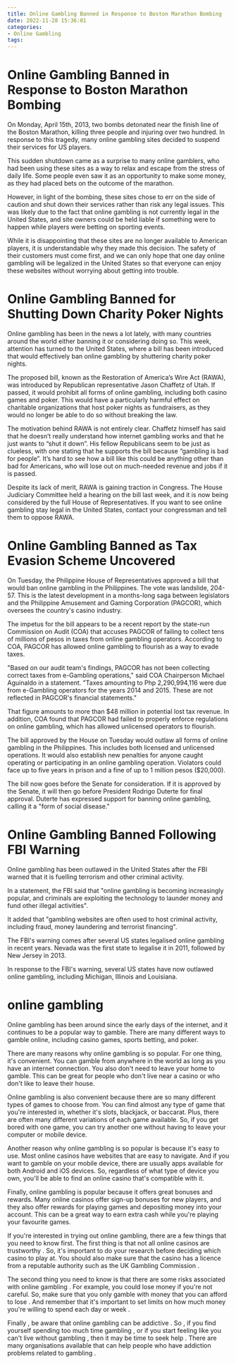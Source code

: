 ```yaml
---
title: Online Gambling Banned in Response to Boston Marathon Bombing 
date: 2022-11-28 15:36:01
categories:
- Online Gambling
tags:
---
```



#  Online Gambling Banned in Response to Boston Marathon Bombing 

On Monday, April 15th, 2013, two bombs detonated near the finish line of the Boston Marathon, killing three people and injuring over two hundred. In response to this tragedy, many online gambling sites decided to suspend their services for US players.

This sudden shutdown came as a surprise to many online gamblers, who had been using these sites as a way to relax and escape from the stress of daily life. Some people even saw it as an opportunity to make some money, as they had placed bets on the outcome of the marathon.

However, in light of the bombing, these sites chose to err on the side of caution and shut down their services rather than risk any legal issues. This was likely due to the fact that online gambling is not currently legal in the United States, and site owners could be held liable if something were to happen while players were betting on sporting events.

While it is disappointing that these sites are no longer available to American players, it is understandable why they made this decision. The safety of their customers must come first, and we can only hope that one day online gambling will be legalized in the United States so that everyone can enjoy these websites without worrying about getting into trouble.

#  Online Gambling Banned for Shutting Down Charity Poker Nights 

Online gambling has been in the news a lot lately, with many countries around the world either banning it or considering doing so. This week, attention has turned to the United States, where a bill has been introduced that would effectively ban online gambling by shuttering charity poker nights.

The proposed bill, known as the Restoration of America’s Wire Act (RAWA), was introduced by Republican representative Jason Chaffetz of Utah. If passed, it would prohibit all forms of online gambling, including both casino games and poker. This would have a particularly harmful effect on charitable organizations that host poker nights as fundraisers, as they would no longer be able to do so without breaking the law.

The motivation behind RAWA is not entirely clear. Chaffetz himself has said that he doesn’t really understand how internet gambling works and that he just wants to “shut it down”. His fellow Republicans seem to be just as clueless, with one stating that he supports the bill because “gambling is bad for people”. It’s hard to see how a bill like this could be anything other than bad for Americans, who will lose out on much-needed revenue and jobs if it is passed.

Despite its lack of merit, RAWA is gaining traction in Congress. The House Judiciary Committee held a hearing on the bill last week, and it is now being considered by the full House of Representatives. If you want to see online gambling stay legal in the United States, contact your congressman and tell them to oppose RAWA.

#  Online Gambling Banned as Tax Evasion Scheme Uncovered 

On Tuesday, the Philippine House of Representatives approved a bill that would ban online gambling in the Philippines. The vote was landslide, 204-57. This is the latest development in a months-long saga between legislators and the Philippine Amusement and Gaming Corporation (PAGCOR), which oversees the country's casino industry.

The impetus for the bill appears to be a recent report by the state-run Commission on Audit (COA) that accuses PAGCOR of failing to collect tens of millions of pesos in taxes from online gambling operators. According to COA, PAGCOR has allowed online gambling to flourish as a way to evade taxes.

"Based on our audit team's findings, PAGCOR has not been collecting correct taxes from e-Gambling operations," said COA Chairperson Michael Aguinaldo in a statement. "Taxes amounting to Php 2,290,994,116 were due from e-Gambling operators for the years 2014 and 2015. These are not reflected in PAGCOR's financial statements."

That figure amounts to more than $48 million in potential lost tax revenue. In addition, COA found that PAGCOR had failed to properly enforce regulations on online gambling, which has allowed unlicensed operators to flourish.

The bill approved by the House on Tuesday would outlaw all forms of online gambling in the Philippines. This includes both licensed and unlicensed operations. It would also establish new penalties for anyone caught operating or participating in an online gambling operation. Violators could face up to five years in prison and a fine of up to 1 million pesos ($20,000).

The bill now goes before the Senate for consideration. If it is approved by the Senate, it will then go before President Rodrigo Duterte for final approval. Duterte has expressed support for banning online gambling, calling it a "form of social disease."

#  Online Gambling Banned Following FBI Warning 

Online gambling has been outlawed in the United States after the FBI warned that it is fuelling terrorism and other criminal activity.

In a statement, the FBI said that "online gambling is becoming increasingly popular, and criminals are exploiting the technology to launder money and fund other illegal activities".

It added that "gambling websites are often used to host criminal activity, including fraud, money laundering and terrorist financing".

The FBI's warning comes after several US states legalised online gambling in recent years. Nevada was the first state to legalise it in 2011, followed by New Jersey in 2013.

In response to the FBI's warning, several US states have now outlawed online gambling, including Michigan, Illinois and Louisiana.

#  online gambling

Online gambling has been around since the early days of the internet, and it continues to be a popular way to gamble. There are many different ways to gamble online, including casino games, sports betting, and poker.

There are many reasons why online gambling is so popular. For one thing, it's convenient. You can gamble from anywhere in the world as long as you have an internet connection. You also don't need to leave your home to gamble. This can be great for people who don't live near a casino or who don't like to leave their house.

Online gambling is also convenient because there are so many different types of games to choose from. You can find almost any type of game that you're interested in, whether it's slots, blackjack, or baccarat. Plus, there are often many different variations of each game available. So, if you get bored with one game, you can try another one without having to leave your computer or mobile device.

Another reason why online gambling is so popular is because it's easy to use. Most online casinos have websites that are easy to navigate. And if you want to gamble on your mobile device, there are usually apps available for both Android and iOS devices. So, regardless of what type of device you own, you'll be able to find an online casino that's compatible with it.

Finally, online gambling is popular because it offers great bonuses and rewards. Many online casinos offer sign-up bonuses for new players, and they also offer rewards for playing games and depositing money into your account. This can be a great way to earn extra cash while you're playing your favourite games.

If you're interested in trying out online gambling, there are a few things that you need to know first. The first thing is that not all online casinos are trustworthy . So, it's important to do your research before deciding which casino to play at. You should also make sure that the casino has a licence from a reputable authority such as the UK Gambling Commission .

The second thing you need to know is that there are some risks associated with online gambling . For example, you could lose money if you're not careful. So, make sure that you only gamble with money that you can afford to lose . And remember that it's important to set limits on how much money you're willing to spend each day or week .

Finally , be aware that online gambling can be addictive . So , if you find yourself spending too much time gambling , or if you start feeling like you can't live without gambling , then it may be time to seek help . There are many organisations available that can help people who have addiction problems related to gambling .